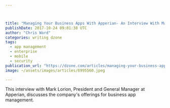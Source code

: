 ```yaml
---



title: "Managing Your Business Apps With Apperian- An Interview With Mark Lorion..."
publishDate: 2017-10-24 09:01:38 UTC
author: "Chris Ward"
categories: writing dzone
tags:
  - app management
  - enterprise
  - mobile
  - security
publication_url: "https://dzone.com/articles/managing-your-business-apps-with-apperian-an-inter"
image: ~/assets/images/articles/6995560.jpeg

---
```

This interview with Mark Lorion, President and General Manager at Apperian, discusses the company's offerings for business app management.

